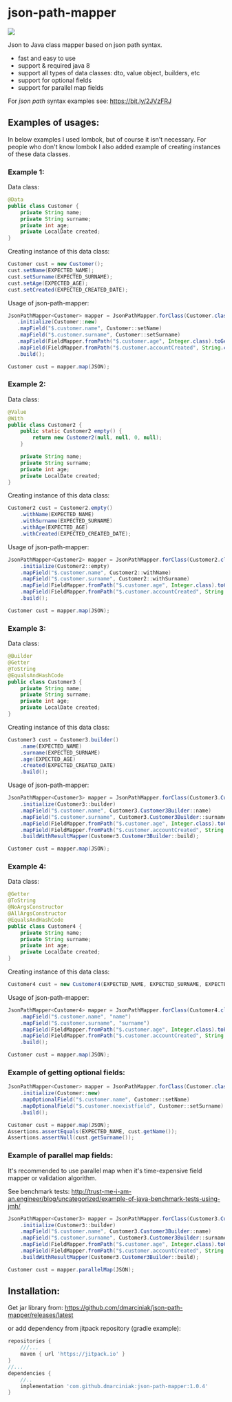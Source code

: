 # json-path-mapper

[![](https://jitpack.io/v/dmarciniak/json-path-mapper.svg)](https://jitpack.io/#dmarciniak/json-path-mapper)

Json to Java class mapper based on json path syntax.
* fast and easy to use
* support & required java 8
* support all types of data classes: dto, value object, builders, etc
* support for optional fields
* support for parallel map fields

For *json path* syntax examples see: https://bit.ly/2JVzFRJ

## Examples of usages:
In below examples I used lombok, but of course it isn't necessary.
For people who don't know lombok I also added example of creating instances of these data classes.

### Example 1:
Data class:
```java
@Data
public class Customer {
    private String name;
    private String surname;
    private int age;
    private LocalDate created;
}
```
Creating instance of this data class:
```java
Customer cust = new Customer();
cust.setName(EXPECTED_NAME);
cust.setSurname(EXPECTED_SURNAME);
cust.setAge(EXPECTED_AGE);
cust.setCreated(EXPECTED_CREATED_DATE);
```
Usage of json-path-mapper:
```java
JsonPathMapper<Customer> mapper = JsonPathMapper.forClass(Customer.class)
   .initialize(Customer::new)
   .mapField("$.customer.name", Customer::setName)
   .mapField("$.customer.surname", Customer::setSurname)
   .mapField(FieldMapper.fromPath("$.customer.age", Integer.class).toGetterField(Customer::setAge).withValidator(val -> val > 0))
   .mapField(FieldMapper.fromPath("$.customer.accountCreated", String.class).toGetterField(Customer::setCreated).withMapper(LocalDate::parse))
   .build();

Customer cust = mapper.map(JSON);
```

### Example 2:
Data class:
```java
@Value
@With
public class Customer2 {
    public static Customer2 empty() {
        return new Customer2(null, null, 0, null);
    }

    private String name;
    private String surname;
    private int age;
    private LocalDate created;
}
```
Creating instance of this data class:
```java
Customer2 cust = Customer2.empty()
    .withName(EXPECTED_NAME)
    .withSurname(EXPECTED_SURNAME)
    .withAge(EXPECTED_AGE)
    .withCreated(EXPECTED_CREATED_DATE);
```
Usage of json-path-mapper:
```java
JsonPathMapper<Customer2> mapper = JsonPathMapper.forClass(Customer2.class)
    .initialize(Customer2::empty)
    .mapField("$.customer.name", Customer2::withName)
    .mapField("$.customer.surname", Customer2::withSurname)
    .mapField(FieldMapper.fromPath("$.customer.age", Integer.class).toChainField(Customer2::withAge).withValidator(val -> val > 0))
    .mapField(FieldMapper.fromPath("$.customer.accountCreated", String.class).toChainField(Customer2::withCreated).withMapper(LocalDate::parse))
    .build();

Customer cust = mapper.map(JSON);
```

### Example 3:
Data class:
```java
@Builder
@Getter
@ToString
@EqualsAndHashCode
public class Customer3 {
    private String name;
    private String surname;
    private int age;
    private LocalDate created;
}
```
Creating instance of this data class:
```java
Customer3 cust = Customer3.builder()
    .name(EXPECTED_NAME)
    .surname(EXPECTED_SURNAME)
    .age(EXPECTED_AGE)
    .created(EXPECTED_CREATED_DATE)
    .build();
```
Usage of json-path-mapper:
```java
JsonPathMapper<Customer3> mapper = JsonPathMapper.forClass(Customer3.Customer3Builder.class)
    .initialize(Customer3::builder)
    .mapField("$.customer.name", Customer3.Customer3Builder::name)
    .mapField("$.customer.surname", Customer3.Customer3Builder::surname)
    .mapField(FieldMapper.fromPath("$.customer.age", Integer.class).toChainField(Customer3.Customer3Builder::age).withValidator(val -> val > 0))
    .mapField(FieldMapper.fromPath("$.customer.accountCreated", String.class).toChainField(Customer3.Customer3Builder::created).withMapper(LocalDate::parse))
    .buildWithResultMapper(Customer3.Customer3Builder::build);

Customer cust = mapper.map(JSON);
```

### Example 4:
Data class:
```java
@Getter
@ToString
@NoArgsConstructor
@AllArgsConstructor
@EqualsAndHashCode
public class Customer4 {
    private String name;
    private String surname;
    private int age;
    private LocalDate created;
}
```
Creating instance of this data class:
```java
Customer4 cust = new Customer4(EXPECTED_NAME, EXPECTED_SURNAME, EXPECTED_AGE, EXPECTED_CREATED_DATE);
```
Usage of json-path-mapper:
```java
JsonPathMapper<Customer4> mapper = JsonPathMapper.forClass(Customer4.class)
    .mapField("$.customer.name", "name")
    .mapField("$.customer.surname", "surname")
    .mapField(FieldMapper.fromPath("$.customer.age", Integer.class).toPrivateField("age", Customer4.class).withValidator(val -> val > 0))
    .mapField(FieldMapper.fromPath("$.customer.accountCreated", String.class).toPrivateField("created", Customer4.class).withMapper(LocalDate::parse))
    .build();

Customer cust = mapper.map(JSON);
```

### Example of getting optional fields:
```java
JsonPathMapper<Customer> mapper = JsonPathMapper.forClass(Customer.class)
    .initialize(Customer::new)
    .mapOptionalField("$.customer.name", Customer::setName)
    .mapOptionalField("$.customer.noexistfield", Customer::setSurname)
    .build();

Customer cust = mapper.map(JSON);
Assertions.assertEquals(EXPECTED_NAME, cust.getName());
Assertions.assertNull(cust.getSurname());
```

### Example of parallel map fields:
It's recommended to use parallel map when it's time-expensive field mapper or validation algorithm.

See benchmark tests: http://trust-me-i-am-an.engineer/blog/uncategorized/example-of-java-benchmark-tests-using-jmh/

```java
JsonPathMapper<Customer3> mapper = JsonPathMapper.forClass(Customer3.Customer3Builder.class)
    .initialize(Customer3::builder)
    .mapField("$.customer.name", Customer3.Customer3Builder::name)
    .mapField("$.customer.surname", Customer3.Customer3Builder::surname)
    .mapField(FieldMapper.fromPath("$.customer.age", Integer.class).toChainField(Customer3.Customer3Builder::age).withValidator(val -> val > 0))
    .mapField(FieldMapper.fromPath("$.customer.accountCreated", String.class).toChainField(Customer3.Customer3Builder::created).withMapper(LocalDate::parse))
    .buildWithResultMapper(Customer3.Customer3Builder::build);

Customer cust = mapper.parallelMap(JSON);
```

## Installation:
Get jar library from: https://github.com/dmarciniak/json-path-mapper/releases/latest

or add dependency from jitpack repository (gradle example):
```groovy
repositories {
    ///...
    maven { url 'https://jitpack.io' }
}
//...
dependencies {
    //..
    implementation 'com.github.dmarciniak:json-path-mapper:1.0.4'
}
```
